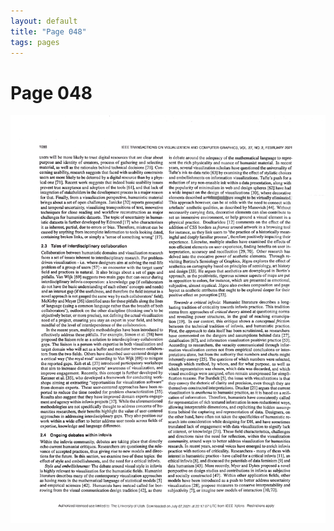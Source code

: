 ```yaml
---
layout: default
title: "Page 048"
tags: pages
---
```


# Page 048

<img src="/assets/scans/48.png" alt="Page with chartjunk removed" width="800"/>
